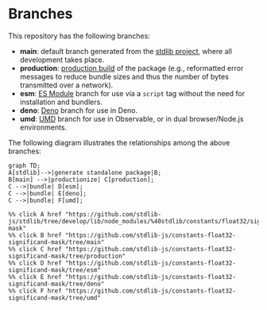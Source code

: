 <!--

@license Apache-2.0

Copyright (c) 2022 The Stdlib Authors.

Licensed under the Apache License, Version 2.0 (the "License");
you may not use this file except in compliance with the License.
You may obtain a copy of the License at

    http://www.apache.org/licenses/LICENSE-2.0

Unless required by applicable law or agreed to in writing, software
distributed under the License is distributed on an "AS IS" BASIS,
WITHOUT WARRANTIES OR CONDITIONS OF ANY KIND, either express or implied.
See the License for the specific language governing permissions and
limitations under the License.

-->

# Branches

This repository has the following branches:

-   **main**: default branch generated from the [stdlib project][stdlib-url], where all development takes place.
-   **production**: [production build][production-url] of the package (e.g., reformatted error messages to reduce bundle sizes and thus the number of bytes transmitted over a network).
-   **esm**: [ES Module][esm-url] branch for use via a `script` tag without the need for installation and bundlers.
-   **deno**: [Deno][deno-url] branch for use in Deno.
-   **umd**: [UMD][umd-url] branch for use in Observable, or in dual browser/Node.js environments.

The following diagram illustrates the relationships among the above branches:

```mermaid
graph TD;
A[stdlib]-->|generate standalone package|B;
B[main] -->|productionize| C[production];
C -->|bundle| D[esm];
C -->|bundle| E[deno];
C -->|bundle| F[umd];

%% click A href "https://github.com/stdlib-js/stdlib/tree/develop/lib/node_modules/%40stdlib/constants/float32/significand-mask"
%% click B href "https://github.com/stdlib-js/constants-float32-significand-mask/tree/main"
%% click C href "https://github.com/stdlib-js/constants-float32-significand-mask/tree/production"
%% click D href "https://github.com/stdlib-js/constants-float32-significand-mask/tree/esm"
%% click E href "https://github.com/stdlib-js/constants-float32-significand-mask/tree/deno"
%% click F href "https://github.com/stdlib-js/constants-float32-significand-mask/tree/umd"
```

[stdlib-url]: https://github.com/stdlib-js/stdlib/tree/develop/lib/node_modules/%40stdlib/constants/float32/significand-mask
[production-url]: https://github.com/stdlib-js/constants-float32-significand-mask/tree/production
[deno-url]: https://github.com/stdlib-js/constants-float32-significand-mask/tree/deno
[umd-url]: https://github.com/stdlib-js/constants-float32-significand-mask/tree/umd
[esm-url]: https://github.com/stdlib-js/constants-float32-significand-mask/tree/esm